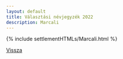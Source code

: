 ```yaml
---
layout: default
title: Választási névjegyzék 2022
description: Marcali
---
```


{% include settlementHTMLs/Marcali.html %}

[Vissza](../)